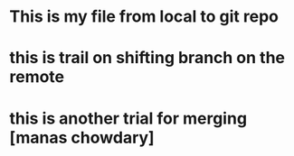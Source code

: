 # This is my file from local to git repo
# this is trail on shifting branch on the remote
# this is another trial for merging [manas chowdary]
